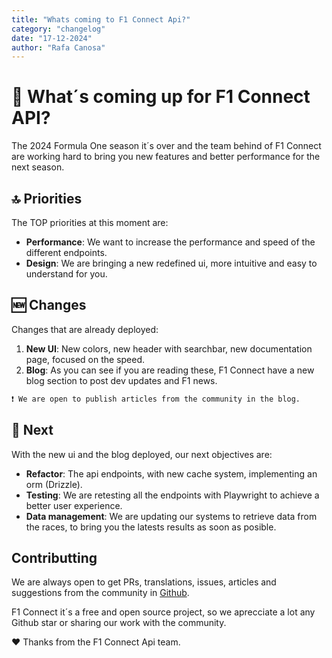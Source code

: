 ```yaml
---
title: "Whats coming to F1 Connect Api?"
category: "changelog"
date: "17-12-2024"
author: "Rafa Canosa"
---
```


# 🚀 What´s coming up for F1 Connect API?

The 2024 Formula One season it´s over and the team behind of F1 Connect are working hard to bring you new features and better performance for the next season.

## 🔝 Priorities

The TOP priorities at this moment are:

- **Performance**: We want to increase the performance and speed of the different endpoints.
- **Design**: We are bringing a new redefined ui, more intuitive and easy to understand for you.

## 🆕 Changes

Changes that are already deployed:

1. **New UI**: New colors, new header with searchbar, new documentation page, focused on the speed.
2. **Blog**: As you can see if you are reading these, F1 Connect have a new blog section to post dev updates and F1 news.

```alert
❗ We are open to publish articles from the community in the blog.
```

## 📌 Next

With the new ui and the blog deployed, our next objectives are:

- **Refactor**: The api endpoints, with new cache system, implementing an orm (Drizzle).
- **Testing**: We are retesting all the endpoints with Playwright to achieve a better user experience.
- **Data management**: We are updating our systems to retrieve data from the races, to bring you the latests results as soon as posible.

## Contributting

We are always open to get PRs, translations, issues, articles and suggestions from the community in [Github](https://github.com/Rafacv23/F1-api).

F1 Connect it´s a free and open source project, so we aprecciate a lot any Github star or sharing our work with the community.

♥️ Thanks from the F1 Connect Api team.
